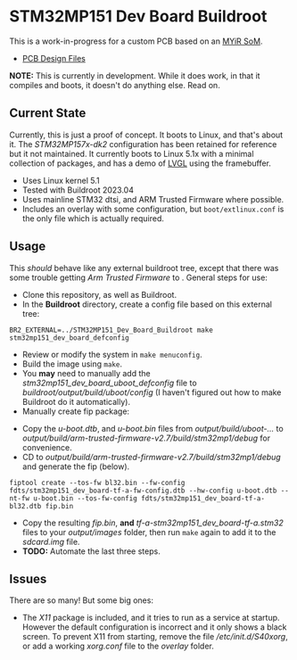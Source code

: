 # STM32MP151 Dev Board Buildroot
This is a work-in-progress for a custom PCB based on an [MYiR SoM](https://www.myirtech.com/list.asp?id=658).
* [PCB Design Files](https://github.com/BasicCode/STM32MP151_Dev_Board_PCB)
  
**NOTE:** This is currently in development. While it does work, in that it compiles and boots, it doesn't do anything else. Read on.

## Current State
Currently, this is just a proof of concept. It boots to Linux, and that's about it. The *STM32MP157x-dk2* configuration has been retained for reference but it not maintained. It currently boots to Linux 5.1x with a minimal collection of packages, and has a demo of [LVGL](https://github.com/lvgl/lv_port_linux_frame_buffer) using the framebuffer.
* Uses Linux kernel 5.1
* Tested with Buildroot 2023.04
* Uses mainline STM32 dtsi, and ARM Trusted Firmware where possible.
* Includes an overlay with some configuration, but ```boot/extlinux.conf``` is the only file which is actually required.

## Usage
This *should* behave like any external buildroot tree, except that there was some trouble getting *Arm Trusted Firmware* to . General steps for use:
* Clone this repository, as well as Buildroot.
* In the **Buildroot** directory, create a config file based on this external tree:
```
BR2_EXTERNAL=../STM32MP151_Dev_Board_Buildroot make stm32mp151_dev_board_defconfig
```
* Review or modify the system in ```make menuconfig```.
* Build the image using ```make```.
* You **may** need to manually add the *stm32mp151_dev_board_uboot_defconfig* file to *buildroot/output/build/uboot/config* (I haven't figured out how to make Buildroot do it automatically).
* Manually create fip package:
 - Copy the *u-boot.dtb*, and *u-boot.bin* files from *output/build/uboot-...* to *output/build/arm-trusted-firmware-v2.7/build/stm32mp1/debug* for convenience.
 - CD to *output/build/arm-trusted-firmware-v2.7/build/stm32mp1/debug* and generate the fip (below).
```
fiptool create --tos-fw bl32.bin --fw-config fdts/stm32mp151_dev_board-tf-a-fw-config.dtb --hw-config u-boot.dtb --nt-fw u-boot.bin --tos-fw-config fdts/stm32mp151_dev_board-tf-a-bl32.dtb fip.bin
```
 - Copy the resulting *fip.bin*, **and** *tf-a-stm32mp151_dev_board-tf-a.stm32* files to your *output/images* folder, then run ```make``` again to add it to the *sdcard.img* file.
 - **TODO:** Automate the last three steps.

## Issues
There are so many! But some big ones:
* The *X11* package is included, and it tries to run as a service at startup. However the default configuration is incorrect and it only shows a black screen. To prevent X11 from starting, remove the file */etc/init.d/S40xorg*, or add a working *xorg.conf* file to the *overlay* folder.